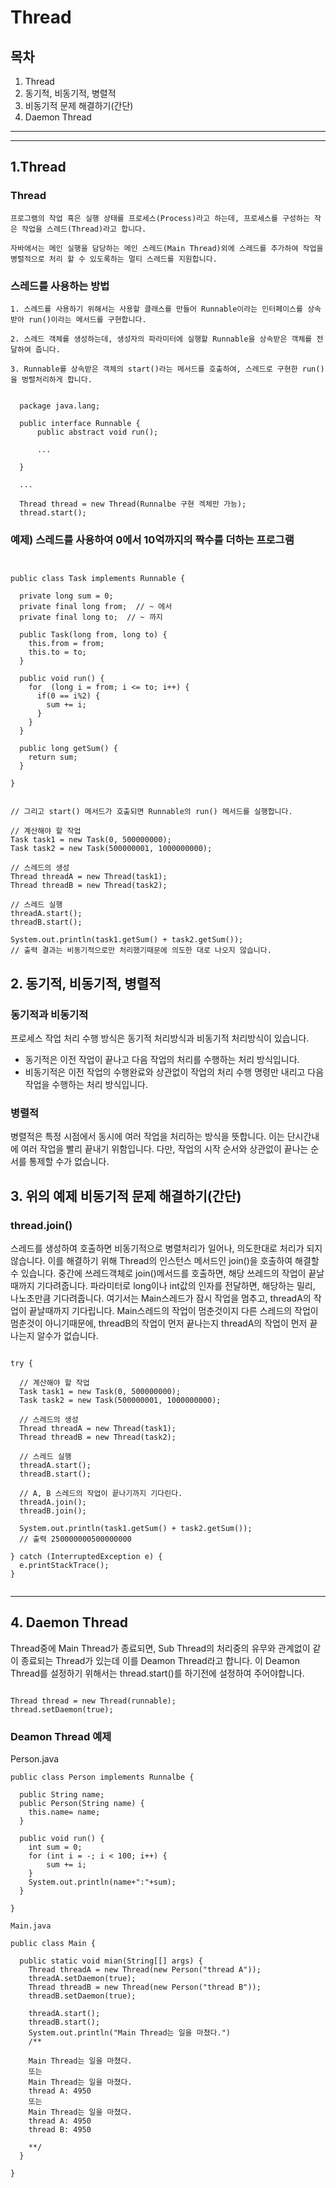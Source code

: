# Thread

목차
---
1. Thread
2. 동기적, 비동기적, 병렬적
3. 비동기적 문제 해결하기(간단)
4. Daemon Thread

---
---

1\.Thread
---
    
### Thread

    프로그램의 작업 혹은 실행 상태를 프로세스(Process)라고 하는데, 프로세스를 구성하는 작은 작업을 스레드(Thread)라고 합니다.
    
    자바에서는 메인 실행을 담당하는 메인 스레드(Main Thread)외에 스레드를 추가하여 작업을 병렬적으로 처리 할 수 있도록하는 멀티 스레드를 지원합니다.


### 스레드를 사용하는 방법

    1. 스레드를 사용하기 위해서는 사용할 클래스를 만들어 Runnable이라는 인터페이스를 상속받아 run()이라는 메서드를 구현합니다.
    
    2. 스레드 객체를 생성하는데, 생성자의 파라미터에 실행할 Runnable을 상속받은 객체를 전달하여 줍니다.

    3. Runnable를 상속받은 객체의 start()라는 메서드를 호출하여, 스레드로 구현한 run()을 벙렬처리하게 합니다.

  ```

    package java.lang;

    public interface Runnable {
        public abstract void run();

        ...
        
    }

    ...
  
    Thread thread = new Thread(Runnalbe 구현 겍체만 가능);
    thread.start();

  ```

### 예제) 스레드를 사용하여 0에서 10억까지의 짝수를 더하는 프로그램


```


public class Task implements Runnable {

  private long sum = 0;
  private final long from;  // ~ 에서
  private final long to;  // ~ 까지

  public Task(long from, long to) {
    this.from = from;
    this.to = to;
  }

  public void run() {
    for  (long i = from; i <= to; i++) {
      if(0 == i%2) {
        sum += i;
      }
    }
  }

  public long getSum() {
    return sum;
  }

}


// 그리고 start() 메서드가 호출되면 Runnable의 run() 메서드를 실행합니다.

// 계산해야 할 작업
Task task1 = new Task(0, 500000000);
Task task2 = new Task(500000001, 1000000000);

// 스레드의 생성
Thread threadA = new Thread(task1);
Thread threadB = new Thread(task2);

// 스레드 실행
threadA.start();
threadB.start();

System.out.println(task1.getSum() + task2.getSum());
// 출력 결과는 비동기적으로만 처리했기때문에 의도한 대로 나오지 않습니다.

```

2\. 동기적, 비동기적, 병렬적
---

### 동기적과 비동기적

  프로세스 작업 처리 수행 방식은 동기적 처리방식과 비동기적 처리방식이 있습니다.
    
  - 동기적은 이전 작업이 끝나고 다음 작업의 처리를 수행하는 처리 방식입니다.
  - 비동기적은 이전 작업의 수행완료와 상관없이 작업의 처리 수행 명령만 내리고 다음 작업을 수행하는 처리 방식입니다.

### 병렬적

  병렬적은 특정 시점에서 동시에 여러 작업을 처리하는 방식을 뜻합니다. 이는 단시간내에 여러 작업을 빨리 끝내기 위함입니다. 다만, 작업의 시작 순서와 상관없이 끝나는 순서를 통제할 수가 없습니다.

3\. 위의 예제 비동기적 문제 해결하기(간단)
---

### thread.join()


  스레드를 생성하여 호출하면 비동기적으로 병렬처리가 일어나, 의도한대로 처리가 되지 않습니다. 이를 해결하기 위해 Thread의 인스턴스 메서드인 join()을 호출하여 해결할 수 있습니다. 중간에 쓰레드객체로 join()메서드를 호출하면, 해당 쓰레드의 작업이 끝날때까지 기다려줍니다. 파라미터로 long이나 int값의 인자를 전달하면, 해당하는 밀리, 나노초만큼 기다려줍니다. 여기서는 Main스레드가 잠시 작업을 멈추고, threadA의 작업이 끝날때까지 기다립니다. Main스레드의 작업이 멈춘것이지 다른 스레드의 작업이 멈춘것이 아니기때문에, threadB의 작업이 먼저 끝나는지 threadA의 작업이 먼저 끝나는지 알수가 없습니다.

```

try {

  // 계산해야 할 작업
  Task task1 = new Task(0, 500000000);
  Task task2 = new Task(500000001, 1000000000);

  // 스레드의 생성
  Thread threadA = new Thread(task1);
  Thread threadB = new Thread(task2);

  // 스레드 실행
  threadA.start();
  threadB.start();

  // A, B 스레드의 작업이 끝나기까지 기다린다.
  threadA.join();
  threadB.join();

  System.out.println(task1.getSum() + task2.getSum());
  // 출력 250000000500000000
  
} catch (InterruptedException e) {
  e.printStackTrace();
}


```


---

4\. Daemon Thread
---

Thread중에 Main Thread가 종료되면, Sub Thread의 처리중의 유무와 관계없이 같이 종료되는 Thread가 있는데 이를 Deamon Thread라고 합니다. 이 Deamon Thread를 설정하기 위해서는 thread.start()를 하기전에 설정하여 주어야합니다.

```

Thread thread = new Thread(runnable);
thread.setDaemon(true);

```


### Deamon Thread 예제

Person.java

```
public class Person implements Runnalbe {

  public String name;
  public Person(String name) {
    this.name= name;
  }

  public void run() {
    int sum = 0;
    for (int i = -; i < 100; i++) {
        sum += i;
    }
    System.out.println(name+":"+sum);
  }

}

Main.java

public class Main {
 
  public static void mian(String[[] args) {
    Thread threadA = new Thread(new Person("thread A"));
    threadA.setDaemon(true);
    Thread threadB = new Thread(new Person("thread B"));
    threadB.setDaemon(true);

    threadA.start();
    threadB.start();
    System.out.println("Main Thread는 일을 마쳤다.")
    /**

    Main Thread는 일을 마쳤다.
    또는
    Main Thread는 일을 마쳤다.
    thread A: 4950
    또는
    Main Thread는 일을 마쳤다.
    thread A: 4950
    thread B: 4950

    **/
  }

}


```


